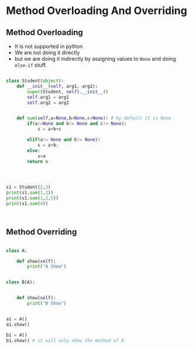 # Method Overloading And Overriding

## Method Overloading

- It is not supported in python
- We are not doing it directly
- but we are doing it indirectly by assigning values to `None` and doing `else-if` stuff.

```python

class Student(object):
	def __init__(self, arg1, arg2):
		super(Student, self).__init__()
		self.arg1 = arg1
		self.arg2 = arg2


	def sum(self,a=None,b=None,c=None): # by default it is None
		if(a!=None and b!= None and c!= None):
			s = a+b+c

		elif(a!= None and b!= None):
			s = a+b;
		else:
			s=a
		return s




s1 = Student(2,3)
print(s1.sum(1,2))
print(s1.sum(1,2,5))
print(s1.sum(4))




```


## Method Overriding

```python

class A:

	def show(self):
		print("A Show")


class B(A):


	def show(self):
		print("B Show")


a1 = A()
a1.show()

b1 = A()
b1.show() # it will only show the method of A


 

```